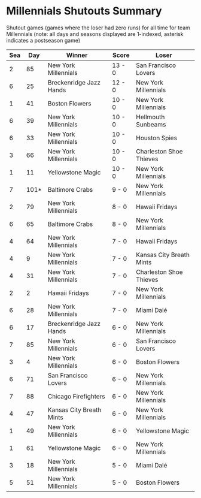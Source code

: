 # Millennials Shutouts Summary



Shutout games (games where the loser had zero runs) for all time for team Millennials (note: all days and seasons displayed are 1-indexed, asterisk indicates a postseason game)


| Sea | Day | Winner | Score | Loser | 
| ------ |------ |------ |------ |------ |
| 2 | 85 | New York Millennials | 13 - 0 | San Francisco Lovers | 
| 6 | 25 | Breckenridge Jazz Hands | 12 - 0 | New York Millennials | 
| 1 | 41 | Boston Flowers | 10 - 0 | New York Millennials | 
| 6 | 39 | New York Millennials | 10 - 0 | Hellmouth Sunbeams | 
| 6 | 33 | New York Millennials | 10 - 0 | Houston Spies | 
| 3 | 66 | New York Millennials | 10 - 0 | Charleston Shoe Thieves | 
| 1 | 11 | Yellowstone Magic | 10 - 0 | New York Millennials | 
| 7 | 101* | Baltimore Crabs | 9 - 0 | New York Millennials | 
| 2 | 79 | New York Millennials | 8 - 0 | Hawaii Fridays | 
| 6 | 65 | Baltimore Crabs | 8 - 0 | New York Millennials | 
| 4 | 64 | New York Millennials | 7 - 0 | Hawaii Fridays | 
| 4 | 9 | New York Millennials | 7 - 0 | Kansas City Breath Mints | 
| 4 | 31 | New York Millennials | 7 - 0 | Charleston Shoe Thieves | 
| 2 | 2 | Hawaii Fridays | 7 - 0 | New York Millennials | 
| 6 | 28 | New York Millennials | 7 - 0 | Miami Dalé | 
| 6 | 17 | Breckenridge Jazz Hands | 6 - 0 | New York Millennials | 
| 7 | 85 | New York Millennials | 6 - 0 | San Francisco Lovers | 
| 3 | 4 | New York Millennials | 6 - 0 | Boston Flowers | 
| 6 | 71 | San Francisco Lovers | 6 - 0 | New York Millennials | 
| 7 | 88 | Chicago Firefighters | 6 - 0 | New York Millennials | 
| 4 | 47 | Kansas City Breath Mints | 6 - 0 | New York Millennials | 
| 1 | 49 | New York Millennials | 6 - 0 | Yellowstone Magic | 
| 1 | 61 | Yellowstone Magic | 6 - 0 | New York Millennials | 
| 3 | 18 | New York Millennials | 5 - 0 | Miami Dalé | 
| 5 | 51 | New York Millennials | 5 - 0 | Boston Flowers | 


